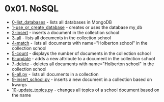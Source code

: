 # 0x01. NoSQL
- [0-list_databases](0-list_databases) - lists all databases in MongoDB
- [1-use_or_create_database](1-use_or_create_database) - creates or uses the database my_db
- [2-insert](2-insert) - inserts a document in the collection school
- [3-all](3-all) - lists all documents in the collection school
- [4-match](4-match) - lists all documents with name="Holberton school" in the collection school
- [5-count](5-count) - displays the number of documents in the collection school
- [6-update](6-update) - adds a new attribute to a document in the collection school
- [7-delete](7-delete) - deletes all documents with name="Holberton school" in the collection school
- [8-all.py](8-all.py) - lists all documents in a collection
- [9-insert_school.py](9-insert_school.py) - inserts a new document in a collection based on kwargs
- [10-update_topics.py](10-update_topics.py) - changes all topics of a school document based on the name